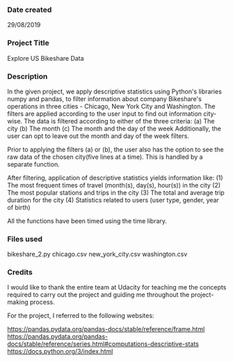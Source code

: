 ### Date created
29/08/2019

### Project Title
Explore US Bikeshare Data

### Description
In the given project, we apply descriptive statistics using Python's libraries numpy and pandas, to filter information about company Bikeshare's operations in three cities - Chicago, New York City and Washington. The filters are applied according to the user input to find out information city-wise. The data is filtered according to either of the three criteria:
(a) The city
(b) The month
(c) The month and the day of the week
Additionally, the user can opt to leave out the month and day of the week filters.

Prior to applying the filters (a) or (b), the user also has the option to see the raw data of the chosen city(five lines at a time). This is handled by a separate function.

After filtering, application of descriptive statistics yields information like:
(1) The most frequent times of travel (month(s), day(s), hour(s)) in the city
(2) The most popular stations and trips in the city
(3) The total and average trip duration for the city
(4) Statistics related to users (user type, gender, year of birth)

All the functions have been timed using the time library.

### Files used
bikeshare_2.py
chicago.csv
new_york_city.csv
washington.csv

### Credits
I would like to thank the entire team at Udacity for teaching me the concepts required to carry out the project and guiding me throughout the project-making process.

For the project, I referred to the following websites:

https://pandas.pydata.org/pandas-docs/stable/reference/frame.html
https://pandas.pydata.org/pandas-docs/stable/reference/series.html#computations-descriptive-stats
https://docs.python.org/3/index.html

